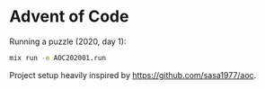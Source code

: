# Advent of Code

Running a puzzle (2020, day 1):

```bash
mix run -e AOC202001.run
```

Project setup heavily inspired by https://github.com/sasa1977/aoc.
